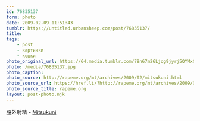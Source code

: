```yaml
---
id: 76835137
form: photo
date: 2009-02-09 11:51:43
tumblr: https://untitled.urbansheep.com/post/76835137/
title:
tags:
    - post
    - картинки
    - кошки
photo_original_url: https://64.media.tumblr.com/78n67m26Ljqg9jyrj5QYMxCKo1_1280.jpg
photo: /media/76835137.jpg
photo_caption: 
photo_source: http://rapeme.org/mt/archives/2009/02/mitsukuni.html
photo_source_url: https://href.li/?http://rapeme.org/mt/archives/2009/02/mitsukuni.html
photo_source_title: rapeme.org
layout: post-photo.njk
---
```


<p>膣外射精 - <a href="http://rapeme.org/mt/archives/2009/02/mitsukuni.html">Mitsukuni</a></p>
